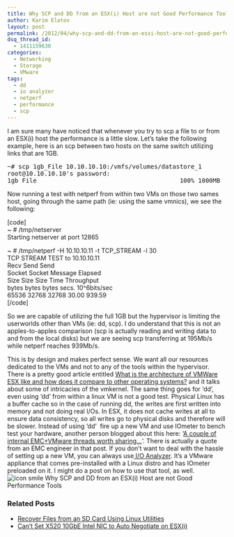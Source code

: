```yaml
---
title: Why SCP and DD from an ESX(i) Host are not Good Performance Tools
author: Karim Elatov
layout: post
permalink: /2012/04/why-scp-and-dd-from-an-esxi-host-are-not-good-performance-tools/
dsq_thread_id:
  - 1411159630
categories:
  - Networking
  - Storage
  - VMware
tags:
  - dd
  - io analyzer
  - netperf
  - performance
  - scp
---
```

I am sure many have noticed that whenever you try to scp a file to or from an ESX(i) host the performance is a little slow. Let&#8217;s take the following example, here is an scp between two hosts on the same switch utilizing links that are 1GB.

<pre>~# scp 1gb_File 10.10.10.10:/vmfs/volumes/datastore_1
root@10.10.10.10's password:
1gb_File                                       100% 1000MB  24.4MB/s   00:41</pre>

Now running a test with netperf from within two VMs on those two sames host, going through the same path (ie: using the same vmnics), we see the following:

[code]  
~ # /tmp/netserver  
Starting netserver at port 12865

~ # /tmp/netperf -H 10.10.10.11 -t TCP_STREAM -l 30  
TCP STREAM TEST to 10.10.10.11  
Recv Send Send  
Socket Socket Message Elapsed  
Size Size Size Time Throughput  
bytes bytes bytes secs. 10^6bits/sec  
65536 32768 32768 30.00 939.59  
[/code]

So we are capable of utilizing the full 1GB but the hypervisor is limiting the userworlds other than VMs (ie: dd, scp). I do understand that this is not an apples-to-apples comparison (scp is actually reading and writing data to and from the local disks) but we are seeing scp transferring at 195Mb/s while netperf reaches 939Mb/s.

This is by design and makes perfect sense. We want all our resources dedicated to the VMs and not to any of the tools within the hypervisor. There is a pretty good article entitled <a href="http://www.quora.com/What-is-the-architecture-of-VMWare-ESX-like-and-how-does-it-compare-to-other-operating-systems" onclick="javascript:_gaq.push(['_trackEvent','outbound-article','http://www.quora.com/What-is-the-architecture-of-VMWare-ESX-like-and-how-does-it-compare-to-other-operating-systems']);">What is the architecture of VMWare ESX like and how does it compare to other operating systems?</a> and it talks about some of intricacies of the vmkernel. The same thing goes for &#8216;dd&#8217;, even using &#8216;dd&#8217; from within a linux VM is not a good test. Physical Linux has a buffer cache so in the case of running dd, the writes are first written into memory and not doing real I/Os. In ESX, it does not cache writes at all to ensure data consistency, so all writes go to physical disks and therefore will be slower. Instead of using &#8216;dd&#8217;  fire up a new VM and use IOmeter to bench test your hardware, another person blogged about this here: &#8216;<a href="http://virtualgeek.typepad.com/virtual_geek/2012/03/a-couple-of-internal-emcvmware-threads-worth-sharing.html" onclick="javascript:_gaq.push(['_trackEvent','outbound-article','http://virtualgeek.typepad.com/virtual_geek/2012/03/a-couple-of-internal-emcvmware-threads-worth-sharing.html']);">A couple of internal EMC+VMware threads worth sharing…</a>&#8216;. There is actually a quote from an EMC engineer in that post. If you don&#8217;t want to deal with the hassle of setting up a new VM, you can always use<a href="http://labs.vmware.com/flings/io-analyzer" onclick="javascript:_gaq.push(['_trackEvent','outbound-article','http://labs.vmware.com/flings/io-analyzer']);"> I/O Analyzer</a>. It&#8217;s a VMware appliance that comes pre-installed with a Linux distro and has IOmeter preloaded on it. I might do a post on how to use that tool, as well. <img src="http://virtuallyhyper.com/wp-includes/images/smilies/icon_smile.gif" alt="icon smile Why SCP and DD from an ESX(i) Host are not Good Performance Tools" class="wp-smiley" title="Why SCP and DD from an ESX(i) Host are not Good Performance Tools" /> 

<div class="SPOSTARBUST-Related-Posts">
  <H3>
    Related Posts
  </H3>
  
  <ul class="entry-meta">
    <li class="SPOSTARBUST-Related-Post">
      <a title="Recover Files from an SD Card Using Linux Utilities" href="http://virtuallyhyper.com/2012/11/recover-files-from-an-sd-card-using-linux-utilities/" onclick="javascript:_gaq.push(['_trackEvent','outbound-article','http://virtuallyhyper.com/2012/11/recover-files-from-an-sd-card-using-linux-utilities/']);" rel="bookmark">Recover Files from an SD Card Using Linux Utilities</a>
    </li>
    <li class="SPOSTARBUST-Related-Post">
      <a title="Can&#8217;t Set X520 10GbE Intel NIC to Auto Negotiate on ESX(i)" href="http://virtuallyhyper.com/2012/10/cant-set-x520-10gbe-intel-nic-to-auto-negotiate-on-esxi/" onclick="javascript:_gaq.push(['_trackEvent','outbound-article','http://virtuallyhyper.com/2012/10/cant-set-x520-10gbe-intel-nic-to-auto-negotiate-on-esxi/']);" rel="bookmark">Can&#8217;t Set X520 10GbE Intel NIC to Auto Negotiate on ESX(i)</a>
    </li>
  </ul>
</div>

<p class="wp-flattr-button">
  <a class="FlattrButton" style="display:none;" href="http://virtuallyhyper.com/2012/04/why-scp-and-dd-from-an-esxi-host-are-not-good-performance-tools/" title=" Why SCP and DD from an ESX(i) Host are not Good Performance Tools" rev="flattr;uid:virtuallyhyper;language:en_GB;category:text;tags:dd,io analyzer,netperf,performance,scp,blog;button:compact;">We were following the instructions laid out in VMware KB 1004089 to set a NIC to auto negotiate with the upstream switch. Upon running the command, we would see the...</a>
</p>